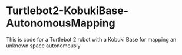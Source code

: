 # Turtlebot2-KobukiBase-AutonomousMapping
This is code for a Turtlebot 2 robot with a Kobuki Base for mapping an unknown space autonomously
